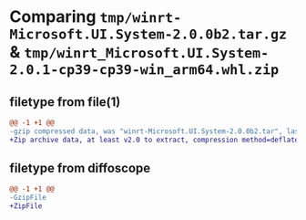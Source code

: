 # Comparing `tmp/winrt-Microsoft.UI.System-2.0.0b2.tar.gz` & `tmp/winrt_Microsoft.UI.System-2.0.1-cp39-cp39-win_arm64.whl.zip`

## filetype from file(1)

```diff
@@ -1 +1 @@
-gzip compressed data, was "winrt-Microsoft.UI.System-2.0.0b2.tar", last modified: Sat Dec  2 18:28:32 2023, max compression
+Zip archive data, at least v2.0 to extract, compression method=deflate
```

## filetype from diffoscope

```diff
@@ -1 +1 @@
-GzipFile
+ZipFile
```

